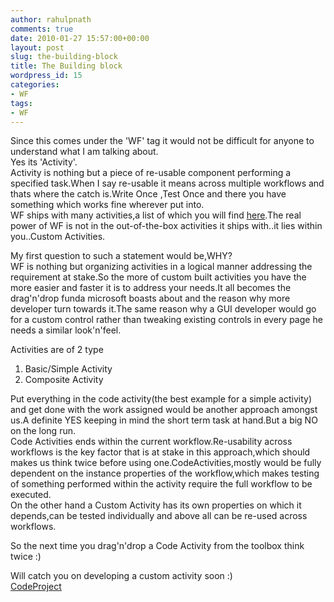 ```yaml
---
author: rahulpnath
comments: true
date: 2010-01-27 15:57:00+00:00
layout: post
slug: the-building-block
title: The Building block
wordpress_id: 15
categories:
- WF
tags:
- WF
---
```


Since this comes under the 'WF' tag it would not be difficult for anyone to understand what I am talking about.  
Yes its 'Activity'.  
Activity is nothing but a piece of re-usable component performing a specified task.When I say re-usable it means across multiple workflows and thats where the catch is.Write Once ,Test Once and there you have something which works fine wherever put into.  
            WF ships with many activities,a list of which you will find [here](http://msdn.microsoft.com/en-us/library/ms733615.aspx).The real power of WF is not in the out-of-the-box activities it ships with..it lies within you..Custom Activities.  
  
My first question to such a statement would be,WHY?  
WF is nothing but organizing activities in a logical manner addressing the requirement at stake.So the more of custom built activities you have the more easier and faster it is to address your needs.It all becomes the drag'n'drop funda microsoft boasts about and the reason why more developer turn towards it.The same reason why a GUI developer would go for a custom control rather than tweaking existing controls in every page he needs a similar look'n'feel.  
  
Activities are of 2 type  
1. Basic/Simple Activity  
2. Composite Activity  
  
Put everything in the code activity(the best example for a simple activity) and get done with the work assigned would be another approach amongst us.A definite YES keeping in mind the short term task at hand.But a big NO on the long run.  
Code Activities ends within the current workflow.Re-usability across workflows is the key factor that is at stake in this approach,which should makes us think twice before using one.CodeActivities,mostly would be fully dependent on the instance properties of the workflow,which makes testing of something performed within the activity require the full workflow to be executed.  
On the other hand a Custom Activity has its own properties on which it depends,can be tested individually and above all can be re-used across workflows.  
  
So the next time you drag'n'drop a Code Activity from the toolbox think twice :)  
  
Will catch you on developing a custom activity soon :)  
[CodeProject](http://www.codeproject.com/script/Articles/BlogFeedList.aspx?amid=5842203)
